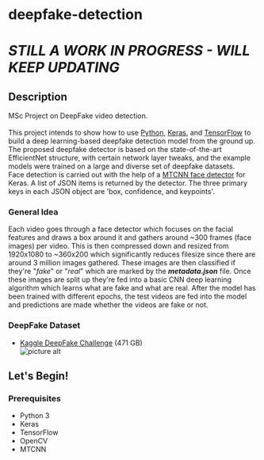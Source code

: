 # deepfake-detection
# ***STILL A WORK IN PROGRESS - WILL KEEP UPDATING*** #
## Description ##
MSc Project on DeepFake video detection.<br /><br />
This project intends to show how to use [Python](https://www.python.org/ "Python"), [Keras](https://keras.io/ "Keras"), and [TensorFlow](https://www.tensorflow.org/ "TensorFlow") to build a deep learning-based deepfake detection model from the ground up. The proposed deepfake detector is based on the state-of-the-art EfficientNet structure, with certain network layer tweaks, and the example models were trained on a large and diverse set of deepfake datasets.<br />
Face detection is carried out with the help of a [MTCNN face detector](https://github.com/ipazc/mtcnn "MTCNN face detector") for Keras. A list of JSON items is returned by the detector. The three primary keys in each JSON object are 'box, confidence, and keypoints'. <br />
### General Idea ###
Each video goes through a face detector which focuses on the facial features and draws a box around it and gathers around ~300 frames (face images) per video. This is then compressed down and resized from 1920x1080 to ~360x200 which significantly reduces filesize since there are around 3 million images gathered. These images are then classified if they're "*fake*" or "*real*" which are marked by the ***metadata.json*** file. Once these images are split up they're fed into a basic CNN deep learning algorithm which learns what are fake and what are real. After the model has been trained with different epochs, the test videos are fed into the model and predictions are made whether the videos are fake or not.
### DeepFake Dataset ###
* [Kaggle DeepFake Challenge](https://www.kaggle.com/c/deepfake-detection-challenge "Kaggle DeepFake Challenge") (471 GB)<br />
![picture alt](https://github.com/aaronchong888/DeepFake-Detect/raw/master/img/sample_dataset.png)

## Let's Begin! ##
### Prerequisites ###
* Python 3
* Keras
* TensorFlow
* OpenCV
* MTCNN
